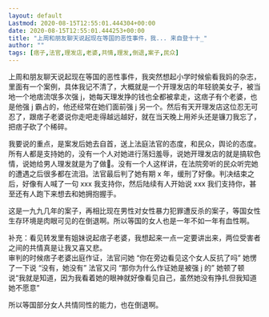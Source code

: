 ```yaml
---
layout: default
Lastmod: 2020-08-15T12:55:01.444304+00:00
date: 2020-08-15T12:55:01.444253+00:00
title: "上周和朋友聊天说起现在等国的恶性事件，我... 来自登十十_"
author: ""
tags: [痞子,法官,理发店,老婆,共情,理发,倒退,案子,民众]
---
```


上周和朋友聊天说起现在等国的恶性事件，我突然想起小学时候偷看我妈的杂志，里面有一个案例，具体我记不清了，大概就是一个开理发店的年轻貌美女子，被当地一个地痞流氓多次强 j，她每天理发挣的钱也全都被拿走，这痞子有个老婆，也是他强 j 霸占的，他还经常在她们面前强 j 另一个。然后有天开理发店这位忍无可忍了，跟痞子老婆说你走吧走得越远越好，就在当天晚上用斧头还是镰刀我忘了，把痞子砍了个稀碎。

我要说的重点，是案发后她去自首，送上法庭法官的态度，和民众，舆论的态度。所有人都是支持她的，没有一个人对她进行荡妇羞辱，说她开理发店的就是搞软色情，说她给男人理发就是为了做🐔。没有一个人这样讲，在法院旁听的民众听完她的遭遇之后很多都在流泪。法官最后判了她有期 x 年，缓刑了好像。判决结束之后，好像有人喊了一句 xxx 我支持你，然后陆续有人开始说 xxx 我们支持你，甚至还有人跑下来想去和她拥抱握手。

这是一九九几年的案子，再相比现在男性对女性暴力犯罪遭反杀的案子，等国女性生存环境是肉眼可见的在倒退啊。所以等国的女人也是一年不如一年有血性啊。

补充：看见转发里有姐妹说起痞子老婆，我想起来一点一定要讲出来，两位受害者之间的共情真是让我又喜又悲。  
审判的时候痞子老婆出庭作证，法官问她 “你在旁边看见这个女人反抗了吗” 她愣了一下说 “没有，她没有” 法官又问 “那你为什么作证她是被强 j 的” 她顿了顿说“我就是知道，因为我看着她的眼神就好像看见自己，虽然她没有挣扎但我知道她不愿意”

所以等国部分女人共情同性的能力，也在倒退啊。

